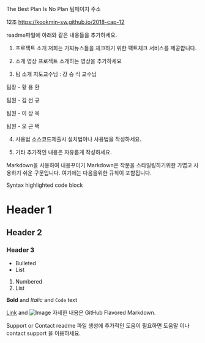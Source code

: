 The Best Plan Is No Plan
팀페이지 주소

12조 https://kookmin-sw.github.io/2018-cap-12

readme파일에 아래와 같은 내용들을 추가하세요.
1. 프로잭트 소개
 저희는 가짜뉴스들을 체크하기 위한 팩트체크 서비스를 제공합니다.

2. 소개 영상
프로젝트 소개하는 영상을 추가하세요

3. 팀 소개
지도교수님 : 강 승 식 교수님

팀장 - 황 용 환

팀원 - 김 선 규

팀원 - 이 상 욱

팀원 - 오 근 택

4. 사용법
소스코드제출시 설치법이나 사용법을 작성하세요.

5. 기타
추가적인 내용은 자유롭게 작성하세요.

Markdown을 사용하여 내용꾸미기
Markdown은 작문을 스타일링하기위한 가볍고 사용하기 쉬운 구문입니다. 여기에는 다음을위한 규칙이 포함됩니다.

Syntax highlighted code block

# Header 1
## Header 2
### Header 3

- Bulleted
- List

1. Numbered
2. List

**Bold** and _Italic_ and `Code` text

[Link](url) and ![Image](src)
자세한 내용은 GitHub Flavored Markdown.

Support or Contact
readme 파일 생성에 추가적인 도움이 필요하면 도움말 이나 contact support 을 이용하세요.
